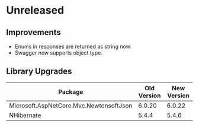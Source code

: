 # Unreleased

## Improvements

- Enums in responses are returned as string now.
- Swagger now supports object type.

## Library Upgrades

| Package                                 | Old Version | New Version |
| --------------------------------------- | ----------- | ----------- |
| Microsoft.AspNetCore.Mvc.NewtonsoftJson | 6.0.20      | 6.0.22      |
| NHibernate                              | 5.4.4       | 5.4.6       |
